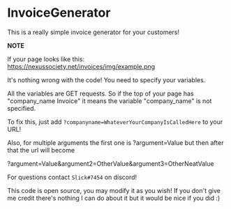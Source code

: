 # InvoiceGenerator

This is a really simple invoice generator for your customers!

**NOTE**

If your page looks like this: 
https://nexussociety.net/invoices/img/example.png

It's nothing wrong with the code! You need to specify your variables.

All the variables are GET requests. So if the top of your page has "company_name Invoice" it means the variable "company_name" is not specified.

To fix this, just add ``?companyname=WhateverYourCompanyIsCalledHere`` to your URL!

Also, for multiple arguments the first one is ?argument=Value but then after that the url will become

?argument=Value&argument2=OtherValue&argument3=OtherNeatValue

For questions contact ``Slick#7454`` on discord!

This code is open source, you may modify it as you wish! If you don't give me credit there's nothing I can do about it but it would be nice if you did :)
